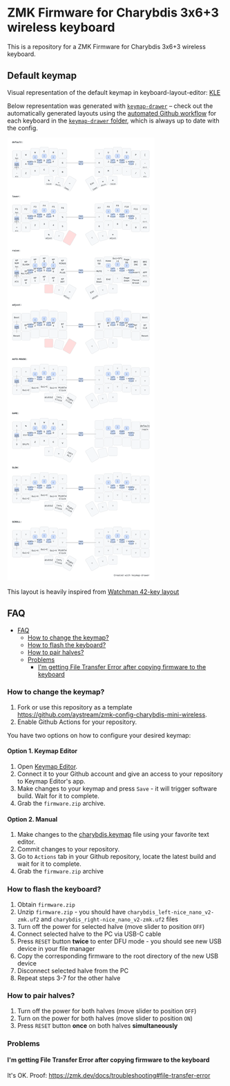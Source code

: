 # ZMK Firmware for Charybdis 3x6+3 wireless keyboard

This is a repository for a ZMK Firmware for Charybdis 3x6+3 wireless keyboard.

## Default keymap

Visual representation of the default keymap in keyboard-layout-editor: [KLE](http://www.keyboard-layout-editor.com/#/gists/13d0f7ae7a8b5835efcd23d61f50336a)

Below representation was generated with [`keymap-drawer`](https://github.com/caksoylar/keymap-drawer) – check out the automatically generated layouts using the [automated Github workflow](https://github.com/caksoylar/keymap-drawer/tree/main#setting-up-an-automated-drawing-workflow) for each keyboard in the [`keymap-drawer` folder](keymap-drawer/), which is always up to date with the config.

![Keymap Representation](./keymap-drawer/charybdis.svg?raw=true "Keymap Representation")

This layout is heavily inspired from [Watchman 42-key layout](https://github.com/aroum/Watchman-layouts) 

## FAQ

- [FAQ](#faq)
    - [How to change the keymap?](#how-to-change-the-keymap)
    - [How to flash the keyboard?](#how-to-flash-the-keyboard)
    - [How to pair halves?](#how-to-pair-halves)
    - [Problems](#problems)
        - [I'm getting File Transfer Error after copying firmware to the keyboard](#im-getting-file-transfer-error-after-copying-firmware-to-the-keyboard)

### How to change the keymap?

1. Fork or use this repository as a template https://github.com/aystream/zmk-config-charybdis-mini-wireless.
2. Enable Github Actions for your repository.

You have two options on how to configure your desired keymap:

#### Option 1. Keymap Editor

1. Open [Keymap Editor](https://nickcoutsos.github.io/keymap-editor/).
2. Connect it to your Github account and give an access to your repository to Keymap Editor's app.
3. Make changes to your keymap and press `Save` - it will trigger software build. Wait for it to complete.
4. Grab the `firmware.zip` archive.

#### Option 2. Manual

1. Make changes to the [charybdis.keymap](config/boards/charybdis.keymap) file using your favorite text editor.
2. Commit changes to your repository.
3. Go to `Actions` tab in your Github repository, locate the latest build and wait for it to complete.
4. Grab the `firmware.zip` archive

### How to flash the keyboard?

1. Obtain `firmware.zip`
2. Unzip `firmware.zip` - you should have `charybdis_left-nice_nano_v2-zmk.uf2` and `charybdis_right-nice_nano_v2-zmk.uf2` files
3. Turn off the power for selected halve (move slider to position `OFF`)
4. Connect selected halve to the PC via USB-C cable
5. Press `RESET` button **twice** to enter DFU mode - you should see new USB device in your file manager
6. Copy the corresponding firmware to the root directory of the new USB device
7. Disconnect selected halve from the PC
8. Repeat steps 3-7 for the other halve

### How to pair halves?

1. Turn off the power for both halves (move slider to position `OFF`)
2. Turn on the power for both halves (move slider to position `ON`)
3. Press `RESET` button **once** on both halves **simultaneously**

### Problems

#### I'm getting File Transfer Error after copying firmware to the keyboard

It's OK. Proof: https://zmk.dev/docs/troubleshooting#file-transfer-error
